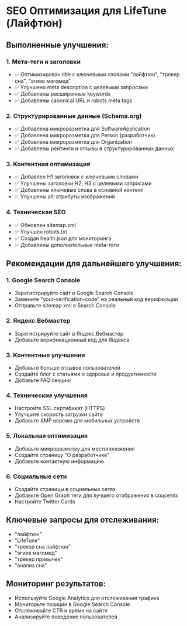 # SEO Оптимизация для LifeTune (Лайфтюн)

## Выполненные улучшения:

### 1. Мета-теги и заголовки
- ✅ Оптимизирован title с ключевыми словами "лайфтюн", "трекер сна", "эгиев магомед"
- ✅ Улучшено meta description с целевыми запросами
- ✅ Добавлены расширенные keywords
- ✅ Добавлены canonical URL и robots meta tags

### 2. Структурированные данные (Schema.org)
- ✅ Добавлена микроразметка для SoftwareApplication
- ✅ Добавлена микроразметка для Person (разработчик)
- ✅ Добавлена микроразметка для Organization
- ✅ Добавлены рейтинги и отзывы в структурированных данных

### 3. Контентная оптимизация
- ✅ Добавлен H1 заголовок с ключевыми словами
- ✅ Улучшены заголовки H2, H3 с целевыми запросами
- ✅ Добавлены ключевые слова в основной контент
- ✅ Улучшены alt-атрибуты изображений

### 4. Техническая SEO
- ✅ Обновлен sitemap.xml
- ✅ Улучшен robots.txt
- ✅ Создан health.json для мониторинга
- ✅ Добавлены дополнительные meta-теги

## Рекомендации для дальнейшего улучшения:

### 1. Google Search Console
- Зарегистрируйте сайт в Google Search Console
- Замените "your-verification-code" на реальный код верификации
- Отправьте sitemap.xml в Search Console

### 2. Яндекс.Вебмастер
- Зарегистрируйте сайт в Яндекс.Вебмастер
- Добавьте верификационный код для Яндекса

### 3. Контентные улучшения
- Добавьте больше отзывов пользователей
- Создайте блог с статьями о здоровье и продуктивности
- Добавьте FAQ секцию

### 4. Технические улучшения
- Настройте SSL сертификат (HTTPS)
- Улучшите скорость загрузки сайта
- Добавьте AMP версию для мобильных устройств

### 5. Локальная оптимизация
- Добавьте микроразметку для местоположения
- Создайте страницу "О разработчике"
- Добавьте контактную информацию

### 6. Социальные сети
- Создайте страницы в социальных сетях
- Добавьте Open Graph теги для лучшего отображения в соцсетях
- Настройте Twitter Cards

## Ключевые запросы для отслеживания:
- "лайфтюн"
- "LifeTune"
- "трекер сна лайфтюн"
- "эгиев магомед"
- "трекер привычек"
- "анализ сна"

## Мониторинг результатов:
- Используйте Google Analytics для отслеживания трафика
- Мониторьте позиции в Google Search Console
- Отслеживайте CTR и время на сайте
- Анализируйте поведение пользователей 